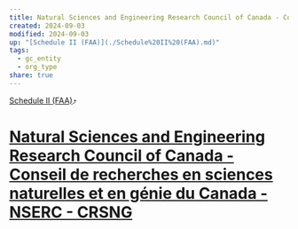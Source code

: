 ```yaml
---
title: Natural Sciences and Engineering Research Council of Canada - Conseil de recherches en sciences naturelles et en génie du Canada - NSERC - CRSNG
created: 2024-09-03
modified: 2024-09-03
up: "[Schedule II (FAA)](./Schedule%20II%20(FAA).md)"
tags:
  - gc_entity
  - org_type
share: true
---
```

[Schedule II (FAA)](./Schedule%20II%20(FAA).md)⤴️
# [Natural Sciences and Engineering Research Council of Canada - Conseil de recherches en sciences naturelles et en génie du Canada - NSERC - CRSNG](Natural%20Sciences%20and%20Engineering%20Research%20Council%20of%20Canada%20-%20Conseil%20de%20recherches%20en%20sciences%20naturelles%20et%20en%20g%C3%A9nie%20du%20Canada%20-%20NSERC%20-%20CRSNG.md)
